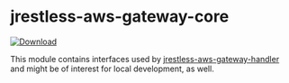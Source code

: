 # jrestless-aws-gateway-core

[ ![Download](https://api.bintray.com/packages/bbilger/maven/jrestless-aws-gateway-core/images/download.svg) ](https://bintray.com/bbilger/maven/jrestless-aws-gateway-core/_latestVersion)

This module contains interfaces used by [jrestless-aws-gateway-handler](../jrestless-aws-gateway-handler) and might be of interest for local development, as well.
